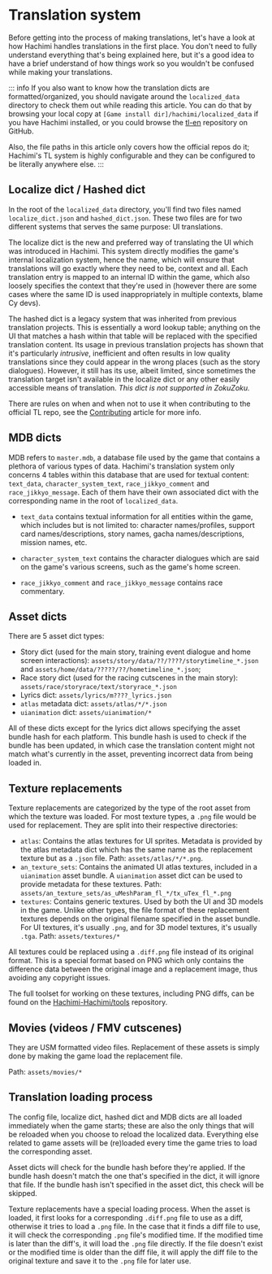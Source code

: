 # Translation system
Before getting into the process of making translations, let's have a look at how Hachimi handles translations in the first place. You don't need to fully understand everything that's being explained here, but it's a good idea to have a brief understand of how things work so you wouldn't be confused while making your translations.

::: info
If you also want to know how the translation dicts are formatted/organized, you should navigate around the `localized_data` directory to check them out while reading this article. You can do that by browsing your local copy at `[Game install dir]/hachimi/localized_data` if you have Hachimi installed, or you could browse the [tl-en](https://github.com/Hachimi-Hachimi/tl-en) repository on GitHub.

Also, the file paths in this article only covers how the official repos do it; Hachimi's TL system is highly configurable and they can be configured to be literally anywhere else.
:::

## Localize dict / Hashed dict
In the root of the `localized_data` directory, you'll find two files named `localize_dict.json` and `hashed_dict.json`. These two files are for two different systems that serves the same purpose: UI translations.

The localize dict is the new and preferred way of translating the UI which was introduced in Hachimi. This system directly modifies the game's internal localization system, hence the name, which will ensure that translations will go exactly where they need to be, context and all. Each translation entry is mapped to an internal ID within the game, which also loosely specifies the context that they're used in (however there are some cases where the same ID is used inappropriately in multiple contexts, blame Cy devs).

The hashed dict is a legacy system that was inherited from previous translation projects. This is essentially a word lookup table; anything on the UI that matches a hash within that table will be replaced with the specified translation content. Its usage in previous translation projects has shown that it's particularly *intrusive*, inefficient and often results in low quality translations since they could appear in the wrong places (such as the story dialogues). However, it still has its use, albeit limited, since sometimes the translation target isn't available in the localize dict or any other easily accessible means of translation. *This dict is not supported in ZokuZoku.*

There are rules on when and when not to use it when contributing to the official TL repo, see the [Contributing](#) article for more info.

## MDB dicts
MDB refers to `master.mdb`, a database file used by the game that contains a plethora of various types of data. Hachimi's translation system only concerns 4 tables within this database that are used for textual content: `text_data`, `character_system_text`, `race_jikkyo_comment` and `race_jikkyo_message`. Each of them have their own associated dict with the corresponding name in the root of `localized_data`.

- `text_data` contains textual information for all entities within the game, which includes but is not limited to: character names/profiles, support card names/descriptions, story names, gacha names/descriptions, mission names, etc.

- `character_system_text` contains the character dialogues which are said on the game's various screens, such as the game's home screen.

- `race_jikkyo_comment` and `race_jikkyo_message` contains race commentary.

## Asset dicts
There are 5 asset dict types:

- Story dict (used for the main story, training event dialogue and home screen interactions): `assets/story/data/??/????/storytimeline_*.json` and `assets/home/data/?????/??/hometimeline_*.json`;
- Race story dict (used for the racing cutscenes in the main story): `assets/race/storyrace/text/storyrace_*.json`
- Lyrics dict: `assets/lyrics/m????_lyrics.json`
- `atlas` metadata dict: `assets/atlas/*/*.json`
- `uianimation` dict: `assets/uianimation/*`

All of these dicts except for the lyrics dict allows specifying the asset bundle hash for each platform. This bundle hash is used to check if the bundle has been updated, in which case the translation content might not match what's currently in the asset, preventing incorrect data from being loaded in.

## Texture replacements
Texture replacements are categorized by the type of the root asset from which the texture was loaded. For most texture types, a `.png` file would be used for replacement. They are split into their respective directories:

- `atlas`: Contains the atlas textures for UI sprites. Metadata is provided by the atlas metadata dict which has the same name as the replacement texture but as a `.json` file. Path: `assets/atlas/*/*.png`.
- `an_texture_sets`: Contains the animated UI atlas textures, included in a `uianimation` asset bundle. A `uianimation` asset dict can be used to provide metadata for these textures. Path: `assets/an_texture_sets/as_uMeshParam_fl_*/tx_uTex_fl_*.png`
- `textures`: Contains generic textures. Used by both the UI and 3D models in the game. Unlike other types, the file format of these replacement textures depends on the original filename specified in the asset bundle. For UI textures, it's usually `.png`, and for 3D model textures, it's usually `.tga`. Path: `assets/textures/*`

All textures could be replaced using a `.diff.png` file instead of its original format. This is a special format based on PNG which only contains the difference data between the original image and a replacement image, thus avoiding any copyright issues.

The full toolset for working on these textures, including PNG diffs, can be found on the [Hachimi-Hachimi/tools](https://github.com/Hachimi-Hachimi/tools) repository.

## Movies (videos / FMV cutscenes)
They are USM formatted video files. Replacement of these assets is simply done by making the game load the replacement file.

Path: `assets/movies/*`

## Translation loading process
The config file, localize dict, hashed dict and MDB dicts are all loaded immediately when the game starts; these are also the only things that will be reloaded when you choose to reload the localized data. Everything else related to game assets will be (re)loaded every time the game tries to load the corresponding asset.

Asset dicts will check for the bundle hash before they're applied. If the bundle hash doesn't match the one that's specified in the dict, it will ignore that file. If the bundle hash isn't specified in the asset dict, this check will be skipped.

Texture replacements have a special loading process. When the asset is loaded, it first looks for a corresponding `.diff.png` file to use as a diff, otherwise it tries to load a `.png` file. In the case that it finds a diff file to use, it will check the corresponding `.png` file's modified time. If the modified time is later than the diff's, it will load the `.png` file directly. If the file doesn't exist or the modified time is older than the diff file, it will apply the diff file to the original texture and save it to the `.png` file for later use.